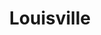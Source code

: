 ---
title: Louisville
crosslinks:
- autotldr
- modhelp
- videos
- AskReddit
- livven
- Kentucky
- AmIFreeToGo
- lexington
- SeattleWA
- finance
- politics
- Ignorance
- pics
- youdontsurf
- LetsRide
- redditrequest
- rules
- science
- VHS
- funny
---